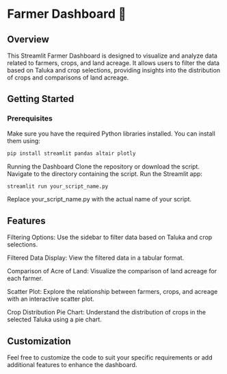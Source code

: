 # Farmer Dashboard 🌾

## Overview

This Streamlit Farmer Dashboard is designed to visualize and analyze data related to farmers, crops, and land acreage. It allows users to filter the data based on Taluka and crop selections, providing insights into the distribution of crops and comparisons of land acreage.

## Getting Started

### Prerequisites

Make sure you have the required Python libraries installed. You can install them using:

```bash
pip install streamlit pandas altair plotly
```
Running the Dashboard
Clone the repository or download the script.
Navigate to the directory containing the script.
Run the Streamlit app:
```bash
streamlit run your_script_name.py
```
Replace your_script_name.py with the actual name of your script.

Features
---
Filtering Options: Use the sidebar to filter data based on Taluka and crop selections.

Filtered Data Display: View the filtered data in a tabular format.

Comparison of Acre of Land: Visualize the comparison of land acreage for each farmer.

Scatter Plot: Explore the relationship between farmers, crops, and acreage with an interactive scatter plot.

Crop Distribution Pie Chart: Understand the distribution of crops in the selected Taluka using a pie chart.

Customization
---
Feel free to customize the code to suit your specific requirements or add additional features to enhance the dashboard.

